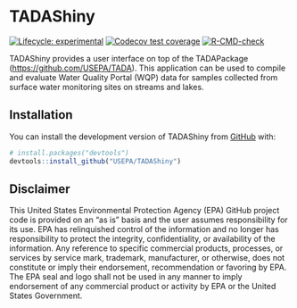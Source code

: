 
<!-- README.md is generated from README.Rmd. Please edit that file. 
You’ll still need to render `README.Rmd` regularly, to keep `README.md`
up-to-date. `devtools::build_readme()` is handy for this. You could also
use GitHub Actions to re-render `README.Rmd` every time you push. An
example workflow can be found here:
<https://github.com/r-lib/actions/tree/v1/examples>.-->

# TADAShiny

<!-- badges: start -->

[![Lifecycle:
experimental](https://img.shields.io/badge/lifecycle-experimental-orange.svg)](https://lifecycle.r-lib.org/articles/stages.html#experimental)
[![Codecov test
coverage](https://codecov.io/gh/USEPA/TADAShiny/branch/develop/graph/badge.svg)](https://app.codecov.io/gh/USEPA/TADAShiny?branch=develop)
[![R-CMD-check](https://github.com/USEPA/TADAShiny/actions/workflows/R-CMD-check.yaml/badge.svg)](https://github.com/USEPA/TADAShiny/actions/workflows/R-CMD-check.yaml)
<!-- badges: end -->

TADAShiny provides a user interface on top of the TADAPackage
(<https://github.com/USEPA/TADA>). This application can be used to
compile and evaluate Water Quality Portal (WQP) data for samples
collected from surface water monitoring sites on streams and lakes.

## Installation

You can install the development version of TADAShiny from
[GitHub](https://github.com/) with:

``` r
# install.packages("devtools")
devtools::install_github("USEPA/TADAShiny")
```

## Disclaimer

This United States Environmental Protection Agency (EPA) GitHub project
code is provided on an “as is” basis and the user assumes responsibility
for its use. EPA has relinquished control of the information and no
longer has responsibility to protect the integrity, confidentiality, or
availability of the information. Any reference to specific commercial
products, processes, or services by service mark, trademark,
manufacturer, or otherwise, does not constitute or imply their
endorsement, recommendation or favoring by EPA. The EPA seal and logo
shall not be used in any manner to imply endorsement of any commercial
product or activity by EPA or the United States Government.

